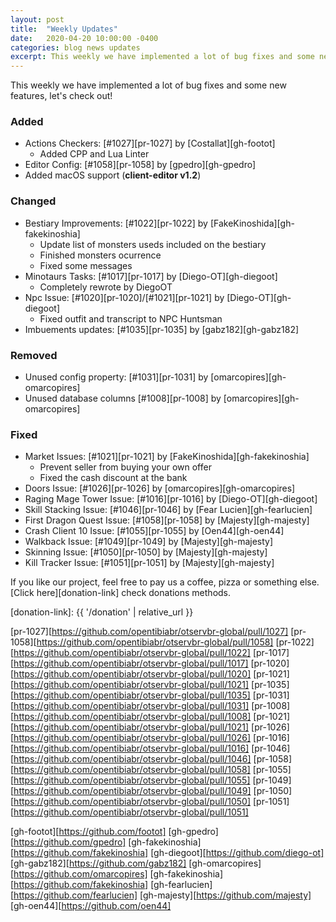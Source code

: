 ```yaml
---
layout: post
title:  "Weekly Updates"
date:   2020-04-20 10:00:00 -0400
categories: blog news updates
excerpt: This weekly we have implemented a lot of bug fixes and some new features, let's check out!
---
```


This weekly we have implemented a lot of bug fixes and some new features, let's check out!

### Added
- Actions Checkers: [#1027][pr-1027] by [Costallat][gh-footot]
    - Added CPP and Lua Linter
- Editor Config: [#1058][pr-1058] by [gpedro][gh-gpedro]
- Added macOS support (**client-editor v1.2**)

### Changed

- Bestiary Improvements: [#1022][pr-1022] by [FakeKinoshida][gh-fakekinoshia]
    - Update list of monsters useds included on the bestiary
    - Finished monsters ocurrence
    - Fixed some messages
- Minotaurs Tasks: [#1017][pr-1017] by [Diego-OT][gh-diegoot]
    - Completely rewrote by DiegoOT
- Npc Issue: [#1020][pr-1020]/[#1021][pr-1021] by [Diego-OT][gh-diegoot]
    - Fixed outfit and transcript to NPC Huntsman
- Imbuements updates: [#1035][pr-1035] by [gabz182][gh-gabz182]

### Removed

- Unused config property: [#1031][pr-1031] by [omarcopires][gh-omarcopires]
- Unused database columns [#1008][pr-1008] by [omarcopires][gh-omarcopires]

### Fixed

- Market Issues: [#1021][pr-1021] by [FakeKinoshida][gh-fakekinoshia]
    - Prevent seller from buying your own offer
    - Fixed the cash discount at the bank
- Doors Issue: [#1026][pr-1026] by [omarcopires][gh-omarcopires]
- Raging Mage Tower Issue: [#1016][pr-1016] by [Diego-OT][gh-diegoot]
- Skill Stacking Issue: [#1046][pr-1046] by [Fear Lucien][gh-fearlucien]
- First Dragon Quest Issue: [#1058][pr-1058] by [Majesty][gh-majesty]
- Crash Client 10 Issue: [#1055][pr-1055] by [Oen44][gh-oen44]
- Walkback Issue: [#1049][pr-1049] by [Majesty][gh-majesty]
- Skinning Issue: [#1050][pr-1050] by [Majesty][gh-majesty]
- Kill Tracker Issue: [#1051][pr-1051] by [Majesty][gh-majesty]

If you like our project, feel free to pay us a coffee, pizza or something else. [Click here][donation-link] check donations methods.

[donation-link]: {{ '/donation' | relative_url }}

[pr-1027][https://github.com/opentibiabr/otservbr-global/pull/1027]
[pr-1058][https://github.com/opentibiabr/otservbr-global/pull/1058]
[pr-1022][https://github.com/opentibiabr/otservbr-global/pull/1022]
[pr-1017][https://github.com/opentibiabr/otservbr-global/pull/1017]
[pr-1020][https://github.com/opentibiabr/otservbr-global/pull/1020]
[pr-1021][https://github.com/opentibiabr/otservbr-global/pull/1021]
[pr-1035][https://github.com/opentibiabr/otservbr-global/pull/1035]
[pr-1031][https://github.com/opentibiabr/otservbr-global/pull/1031]
[pr-1008][https://github.com/opentibiabr/otservbr-global/pull/1008]
[pr-1021][https://github.com/opentibiabr/otservbr-global/pull/1021]
[pr-1026][https://github.com/opentibiabr/otservbr-global/pull/1026]
[pr-1016][https://github.com/opentibiabr/otservbr-global/pull/1016]
[pr-1046][https://github.com/opentibiabr/otservbr-global/pull/1046]
[pr-1058][https://github.com/opentibiabr/otservbr-global/pull/1058]
[pr-1055][https://github.com/opentibiabr/otservbr-global/pull/1055]
[pr-1049][https://github.com/opentibiabr/otservbr-global/pull/1049]
[pr-1050][https://github.com/opentibiabr/otservbr-global/pull/1050]
[pr-1051][https://github.com/opentibiabr/otservbr-global/pull/1051]

[gh-footot][https://github.com/footot]
[gh-gpedro][https://github.com/gpedro]
[gh-fakekinoshia][https://github.com/fakekinoshia]
[gh-diegoot][https://github.com/diego-ot]
[gh-gabz182][https://github.com/gabz182]
[gh-omarcopires][https://github.com/omarcopires]
[gh-fakekinoshia][https://github.com/fakekinoshia]
[gh-fearlucien][https://github.com/fearlucien]
[gh-majesty][https://github.com/majesty]
[gh-oen44][https://github.com/oen44]